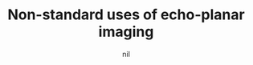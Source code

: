 ---
title: "Non-standard uses of echo-planar imaging"
project_id: 
date: nil
conference_id: ""
presenters:
   - peter_bandettini
summary: "Biophysics Research Institute. Medical College of Wisconsin"
file: /assets/presentations/
filename: 
layout: presentation
---